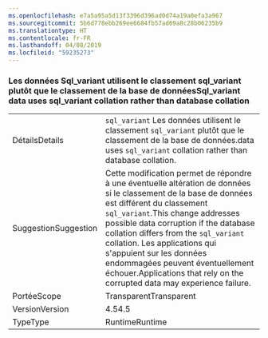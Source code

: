 ```yaml
---
ms.openlocfilehash: e7a5a95a5d13f3396d396ad0d74a19a0efa3a967
ms.sourcegitcommit: 5b6d778ebb269ee6684fb57ad69a8c28b06235b9
ms.translationtype: HT
ms.contentlocale: fr-FR
ms.lasthandoff: 04/08/2019
ms.locfileid: "59235273"
---
```

### <a name="sqlvariant-data-uses-sqlvariant-collation-rather-than-database-collation"></a><span data-ttu-id="56041-101">Les données Sql_variant utilisent le classement sql_variant plutôt que le classement de la base de données</span><span class="sxs-lookup"><span data-stu-id="56041-101">Sql_variant data uses sql_variant collation rather than database collation</span></span>

|   |   |
|---|---|
|<span data-ttu-id="56041-102">Détails</span><span class="sxs-lookup"><span data-stu-id="56041-102">Details</span></span>|<code>sql_variant</code> <span data-ttu-id="56041-103">Les données utilisent le classement <code>sql_variant</code> plutôt que le classement de la base de données.</span><span class="sxs-lookup"><span data-stu-id="56041-103">data uses <code>sql_variant</code> collation rather than database collation.</span></span>|
|<span data-ttu-id="56041-104">Suggestion</span><span class="sxs-lookup"><span data-stu-id="56041-104">Suggestion</span></span>|<span data-ttu-id="56041-105">Cette modification permet de répondre à une éventuelle altération de données si le classement de la base de données est différent du classement <code>sql_variant</code>.</span><span class="sxs-lookup"><span data-stu-id="56041-105">This change addresses possible data corruption if the database collation differs from the <code>sql_variant</code> collation.</span></span> <span data-ttu-id="56041-106">Les applications qui s'appuient sur les données endommagées peuvent éventuellement échouer.</span><span class="sxs-lookup"><span data-stu-id="56041-106">Applications that rely on the corrupted data may experience failure.</span></span>|
|<span data-ttu-id="56041-107">Portée</span><span class="sxs-lookup"><span data-stu-id="56041-107">Scope</span></span>|<span data-ttu-id="56041-108">Transparent</span><span class="sxs-lookup"><span data-stu-id="56041-108">Transparent</span></span>|
|<span data-ttu-id="56041-109">Version</span><span class="sxs-lookup"><span data-stu-id="56041-109">Version</span></span>|<span data-ttu-id="56041-110">4.5</span><span class="sxs-lookup"><span data-stu-id="56041-110">4.5</span></span>|
|<span data-ttu-id="56041-111">Type</span><span class="sxs-lookup"><span data-stu-id="56041-111">Type</span></span>|<span data-ttu-id="56041-112">Runtime</span><span class="sxs-lookup"><span data-stu-id="56041-112">Runtime</span></span>|
